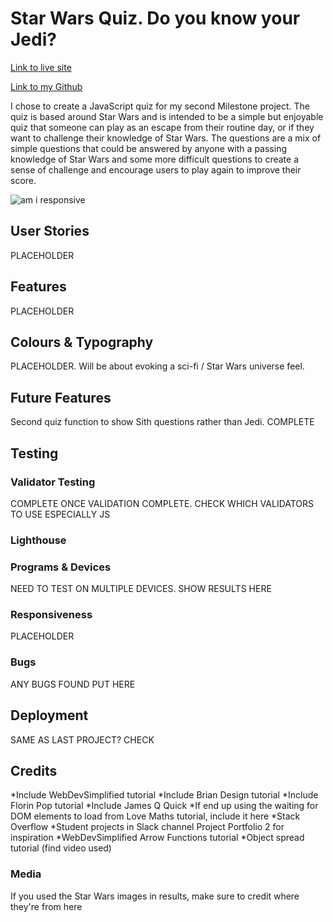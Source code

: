 # Star Wars Quiz. Do you know your Jedi?

[Link to live site](https://george-downer40.github.io/star-wars-quiz/)

[Link to my Github](https://github.com/george-downer40)

I chose to create a JavaScript quiz for my second Milestone project. The quiz is based around Star Wars and is intended to be a simple but enjoyable quiz that someone can play as an escape from their routine day, or if they want to challenge their knowledge of Star Wars. The questions are a mix of simple questions that could be answered by anyone with a passing knowledge of Star Wars and some more difficult questions to create a sense of challenge and encourage users to play again to improve their score.

![am i responsive](images/am-i-responsive.PNG "examples of quiz running on multiple devices")

## User Stories
PLACEHOLDER

## Features

PLACEHOLDER

## Colours & Typography

PLACEHOLDER. Will be about evoking a sci-fi / Star Wars universe feel.

## Future Features

Second quiz function to show Sith questions rather than Jedi. COMPLETE

## Testing
### Validator Testing

COMPLETE ONCE VALIDATION COMPLETE. CHECK WHICH VALIDATORS TO USE ESPECIALLY JS

### Lighthouse

### Programs & Devices

NEED TO TEST ON MULTIPLE DEVICES. SHOW RESULTS HERE

### Responsiveness

PLACEHOLDER

### Bugs

ANY BUGS FOUND PUT HERE

## Deployment

SAME AS LAST PROJECT? CHECK

## Credits

*Include WebDevSimplified tutorial
*Include Brian Design tutorial
*Include Florin Pop tutorial
*Include James Q Quick
*If end up using the waiting for DOM elements to load from Love Maths tutorial, include it here
*Stack Overflow
*Student projects in Slack channel Project Portfolio 2 for inspiration
*WebDevSimplified Arrow Functions tutorial
*Object spread tutorial (find video used)

### Media
If you used the Star Wars images in results, make sure to credit where they're from here